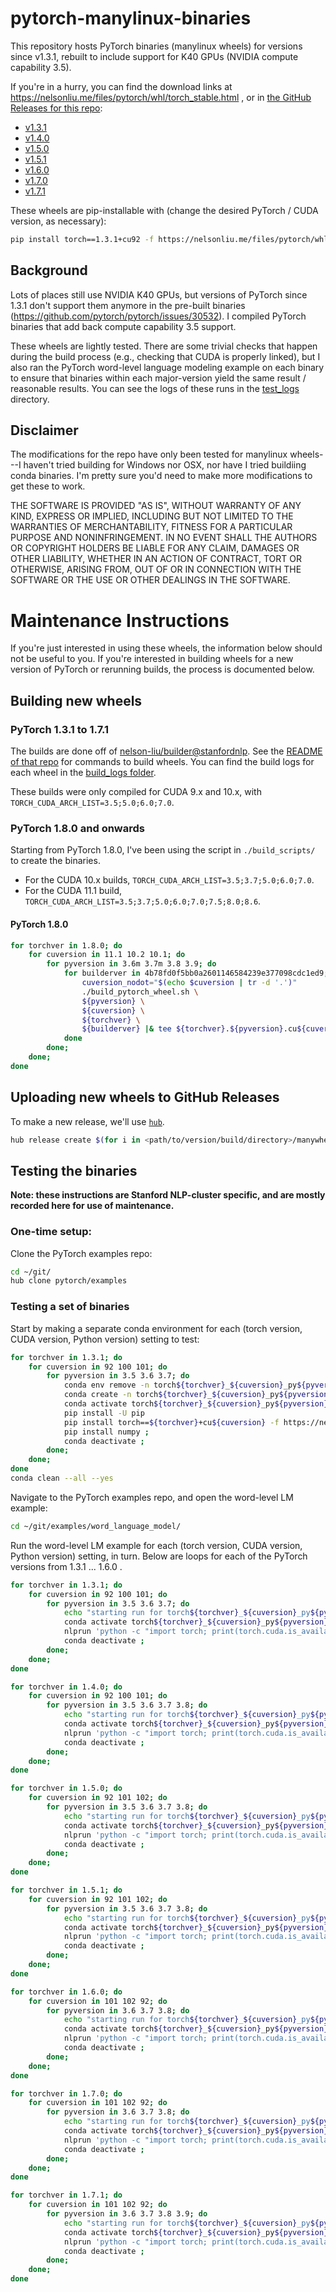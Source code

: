 # pytorch-manylinux-binaries

This repository hosts PyTorch binaries (manylinux wheels) for versions since
v1.3.1, rebuilt to include support for K40 GPUs (NVIDIA compute capability 3.5).

If you're in a hurry, you can find the download links at https://nelsonliu.me/files/pytorch/whl/torch_stable.html , or in [the GitHub Releases for this repo](https://github.com/nelson-liu/pytorch-manylinux-binaries/releases):

- [v1.3.1](https://github.com/nelson-liu/pytorch-manylinux-binaries/releases/tag/v1.3.1)
- [v1.4.0](https://github.com/nelson-liu/pytorch-manylinux-binaries/releases/tag/v1.4.0)
- [v1.5.0](https://github.com/nelson-liu/pytorch-manylinux-binaries/releases/tag/v1.5.0)
- [v1.5.1](https://github.com/nelson-liu/pytorch-manylinux-binaries/releases/tag/v1.5.1)
- [v1.6.0](https://github.com/nelson-liu/pytorch-manylinux-binaries/releases/tag/v1.6.0)
- [v1.7.0](https://github.com/nelson-liu/pytorch-manylinux-binaries/releases/tag/v1.7.0)
- [v1.7.1](https://github.com/nelson-liu/pytorch-manylinux-binaries/releases/tag/v1.7.1)

These wheels are pip-installable with (change the desired PyTorch / CUDA version, as necessary):

```bash
pip install torch==1.3.1+cu92 -f https://nelsonliu.me/files/pytorch/whl/torch_stable.html
```

## Background

Lots of places still use NVIDIA K40 GPUs, but versions of PyTorch since 1.3.1
don't support them anymore in the pre-built binaries
(https://github.com/pytorch/pytorch/issues/30532). I compiled PyTorch binaries
that add back compute capability 3.5 support.

These wheels are lightly tested. There are some trivial checks that happen
during the build process (e.g., checking that CUDA is properly linked), but I
also ran the PyTorch word-level language modeling example on each binary to
ensure that binaries within each major-version yield the same result /
reasonable results. You can see the logs of these runs in the
[test_logs](./test_logs) directory.

## Disclaimer

The modifications for the repo have only been tested for manylinux wheels---I
haven't tried building for Windows nor OSX, nor have I tried buildiing conda
binaries. I'm pretty sure you'd need to make more modifications to get these to
work.

THE SOFTWARE IS PROVIDED "AS IS", WITHOUT WARRANTY OF ANY KIND, EXPRESS OR
IMPLIED, INCLUDING BUT NOT LIMITED TO THE WARRANTIES OF MERCHANTABILITY, FITNESS
FOR A PARTICULAR PURPOSE AND NONINFRINGEMENT. IN NO EVENT SHALL THE AUTHORS OR
COPYRIGHT HOLDERS BE LIABLE FOR ANY CLAIM, DAMAGES OR OTHER LIABILITY, WHETHER
IN AN ACTION OF CONTRACT, TORT OR OTHERWISE, ARISING FROM, OUT OF OR IN
CONNECTION WITH THE SOFTWARE OR THE USE OR OTHER DEALINGS IN THE SOFTWARE.

# Maintenance Instructions

If you're just interested in using these wheels, the information below should
not be useful to you. If you're interested in building wheels for a new version
of PyTorch or rerunning builds, the process is documented below.

## Building new wheels

### PyTorch 1.3.1 to 1.7.1

The builds are done off of
[nelson-liu/builder@stanfordnlp](https://github.com/nelson-liu/builder/tree/stanfordnlp).
See the [README of that
repo](https://github.com/nelson-liu/builder/tree/stanfordnlp#commands-to-build)
for commands to build wheels. You can find the build logs for each wheel in the [build_logs folder](https://github.com/nelson-liu/pytorch-manylinux-binaries/tree/master/build_logs).

These builds were only compiled for CUDA 9.x and 10.x, with `TORCH_CUDA_ARCH_LIST=3.5;5.0;6.0;7.0`.

### PyTorch 1.8.0 and onwards

Starting from PyTorch 1.8.0, I've been using the script in `./build_scripts/` to
create the binaries.

- For the CUDA 10.x builds, `TORCH_CUDA_ARCH_LIST=3.5;3.7;5.0;6.0;7.0`.
- For the CUDA 11.1 build, `TORCH_CUDA_ARCH_LIST=3.5;3.7;5.0;6.0;7.0;7.5;8.0;8.6`.

#### PyTorch 1.8.0

``` bash
for torchver in 1.8.0; do 
    for cuversion in 11.1 10.2 10.1; do
        for pyversion in 3.6m 3.7m 3.8 3.9; do
            for builderver in 4b78fd0f5bb0a2601146584239e377098cdc1ed9; do
                cuversion_nodot="$(echo $cuversion | tr -d '.')"
                ./build_pytorch_wheel.sh \
                ${pyversion} \
                ${cuversion} \
                ${torchver} \
                ${builderver} |& tee ${torchver}.${pyversion}.cu${cuversion_nodot}.txt
            done
        done; 
    done; 
done
```

## Uploading new wheels to GitHub Releases

To make a new release, we'll use [`hub`](https://hub.github.com/).

``` bash
hub release create $(for i in <path/to/version/build/directory>/manywheel/*/* ; do echo "-a ${i}"; done) -m "PyTorch v<version>" v<version>

```

## Testing the binaries 

**Note: these instructions are Stanford NLP-cluster specific, and are mostly
recorded here for use of maintenance.**

### One-time setup:

Clone the PyTorch examples repo:

```bash
cd ~/git/
hub clone pytorch/examples
```

### Testing a set of binaries

Start by making a separate conda environment for each (torch version, CUDA
version, Python version) setting to test:

``` bash
for torchver in 1.3.1; do 
    for cuversion in 92 100 101; do 
        for pyversion in 3.5 3.6 3.7; do 
            conda env remove -n torch${torchver}_${cuversion}_py${pyversion} ; 
            conda create -n torch${torchver}_${cuversion}_py${pyversion} python=${pyversion} --yes ; 
            conda activate torch${torchver}_${cuversion}_py${pyversion} ;
            pip install -U pip
            pip install torch==${torchver}+cu${cuversion} -f https://nelsonliu.me/files/pytorch/whl/torch_stable.html ;
            pip install numpy ;
            conda deactivate ; 
        done; 
    done; 
done
conda clean --all --yes
```

Navigate to the PyTorch examples repo, and open the word-level LM example:

``` bash
cd ~/git/examples/word_language_model/
```

Run the word-level LM example for each (torch version, CUDA version, Python version) setting, in turn. Below are loops for each of the PyTorch versions from 1.3.1 ... 1.6.0 .

``` bash
for torchver in 1.3.1; do 
    for cuversion in 92 100 101; do
        for pyversion in 3.5 3.6 3.7; do
            echo "starting run for torch${torchver}_${cuversion}_py${pyversion}"
            conda activate torch${torchver}_${cuversion}_py${pyversion} ; 
            nlprun 'python -c "import torch; print(torch.cuda.is_available()); print(torch.version.cuda)" ; '"python -u main.py --cuda --emsize 650 --nhid 650 --dropout 0.5 --epochs 40 --save wt2_lm_torch${torchver}_${cuversion}_py${pyversion}.pt --tied 2>&1 | tee wt2_lm_torch${torchver}_${cuversion}_py${pyversion}.log" -p jag-lo --gpu-count 1 --memory 16g --gpu-type k40 --cpu-count 3 -n wt2_lm_torch${torchver}_${cuversion}_py${pyversion}
            conda deactivate ; 
        done; 
    done; 
done
``` 

```bash
for torchver in 1.4.0; do 
    for cuversion in 92 100 101; do
        for pyversion in 3.5 3.6 3.7 3.8; do
            echo "starting run for torch${torchver}_${cuversion}_py${pyversion}"
            conda activate torch${torchver}_${cuversion}_py${pyversion} ; 
            nlprun 'python -c "import torch; print(torch.cuda.is_available()); print(torch.version.cuda)" ; '"python -u main.py --cuda --emsize 650 --nhid 650 --dropout 0.5 --epochs 40 --save wt2_lm_torch${torchver}_${cuversion}_py${pyversion}.pt --tied 2>&1 | tee wt2_lm_torch${torchver}_${cuversion}_py${pyversion}.log" -p jag-lo --gpu-count 1 --memory 16g --gpu-type k40 --cpu-count 3 -n wt2_lm_torch${torchver}_${cuversion}_py${pyversion}
            conda deactivate ; 
        done; 
    done; 
done
``` 

```bash
for torchver in 1.5.0; do 
    for cuversion in 92 101 102; do
        for pyversion in 3.5 3.6 3.7 3.8; do
            echo "starting run for torch${torchver}_${cuversion}_py${pyversion}"
            conda activate torch${torchver}_${cuversion}_py${pyversion} ; 
            nlprun 'python -c "import torch; print(torch.cuda.is_available()); print(torch.version.cuda)" ; '"python -u main.py --cuda --emsize 650 --nhid 650 --dropout 0.5 --epochs 40 --save wt2_lm_torch${torchver}_${cuversion}_py${pyversion}.pt --tied 2>&1 | tee wt2_lm_torch${torchver}_${cuversion}_py${pyversion}.log" -p jag-lo --gpu-count 1 --memory 16g --gpu-type k40 --cpu-count 3 -n wt2_lm_torch${torchver}_${cuversion}_py${pyversion}
            conda deactivate ; 
        done; 
    done; 
done
``` 

```bash
for torchver in 1.5.1; do 
    for cuversion in 92 101 102; do
        for pyversion in 3.5 3.6 3.7 3.8; do
            echo "starting run for torch${torchver}_${cuversion}_py${pyversion}"
            conda activate torch${torchver}_${cuversion}_py${pyversion} ; 
            nlprun 'python -c "import torch; print(torch.cuda.is_available()); print(torch.version.cuda)" ; '"python -u main.py --cuda --emsize 650 --nhid 650 --dropout 0.5 --epochs 40 --save wt2_lm_torch${torchver}_${cuversion}_py${pyversion}.pt --tied 2>&1 | tee wt2_lm_torch${torchver}_${cuversion}_py${pyversion}.log" -p jag-lo --gpu-count 1 --memory 16g --gpu-type k40 --cpu-count 3 -n wt2_lm_torch${torchver}_${cuversion}_py${pyversion}
            conda deactivate ; 
        done; 
    done; 
done
``` 

```bash
for torchver in 1.6.0; do 
    for cuversion in 101 102 92; do
        for pyversion in 3.6 3.7 3.8; do
            echo "starting run for torch${torchver}_${cuversion}_py${pyversion}"
            conda activate torch${torchver}_${cuversion}_py${pyversion} ; 
            nlprun 'python -c "import torch; print(torch.cuda.is_available()); print(torch.version.cuda)" ; '"python -u main.py --cuda --emsize 650 --nhid 650 --dropout 0.5 --epochs 40 --save wt2_lm_torch${torchver}_${cuversion}_py${pyversion}.pt --tied 2>&1 | tee wt2_lm_torch${torchver}_${cuversion}_py${pyversion}.log" -p jag-lo --gpu-count 1 --memory 16g --gpu-type k40 --cpu-count 3 -n wt2_lm_torch${torchver}_${cuversion}_py${pyversion}
            conda deactivate ; 
        done; 
    done; 
done
```

```bash
for torchver in 1.7.0; do 
    for cuversion in 101 102 92; do
        for pyversion in 3.6 3.7 3.8; do
            echo "starting run for torch${torchver}_${cuversion}_py${pyversion}"
            conda activate torch${torchver}_${cuversion}_py${pyversion} ; 
            nlprun 'python -c "import torch; print(torch.cuda.is_available()); print(torch.version.cuda)" ; '"python -u main.py --cuda --emsize 650 --nhid 650 --dropout 0.5 --epochs 40 --save wt2_lm_torch${torchver}_${cuversion}_py${pyversion}.pt --tied 2>&1 | tee wt2_lm_torch${torchver}_${cuversion}_py${pyversion}.log" -p jag-lo --gpu-count 1 --memory 16g --gpu-type k40 --cpu-count 3 -n wt2_lm_torch${torchver}_${cuversion}_py${pyversion}
            conda deactivate ; 
        done; 
    done; 
done
```

```bash
for torchver in 1.7.1; do 
    for cuversion in 101 102 92; do
        for pyversion in 3.6 3.7 3.8 3.9; do
            echo "starting run for torch${torchver}_${cuversion}_py${pyversion}"
            conda activate torch${torchver}_${cuversion}_py${pyversion} ; 
            nlprun 'python -c "import torch; print(torch.cuda.is_available()); print(torch.version.cuda)" ; '"python -u main.py --cuda --emsize 650 --nhid 650 --dropout 0.5 --epochs 40 --save wt2_lm_torch${torchver}_${cuversion}_py${pyversion}.pt --tied 2>&1 | tee wt2_lm_torch${torchver}_${cuversion}_py${pyversion}.log" -p jag-lo --gpu-count 1 --memory 16g --gpu-type k40 --cpu-count 3 -n wt2_lm_torch${torchver}_${cuversion}_py${pyversion}
            conda deactivate ; 
        done; 
    done; 
done
```
